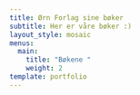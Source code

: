 ```yaml
---
title: Ørn Forlag sine bøker
subtitle: Her er våre bøker :)
layout_style: mosaic
menus:
  main:
    title: "Bøkene "
    weight: 2
template: portfolio
---
```


